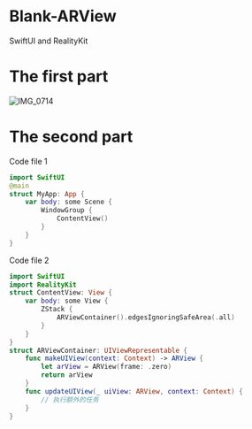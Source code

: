 # Blank-ARView
SwiftUI and RealityKit
# The first part
![IMG_0714](https://github.com/S-way520/Blank-ARView/assets/95877651/adc2bd6f-a115-4c35-8eed-ae1132a97c55)
# The second part
Code file 1
```swift
import SwiftUI
@main
struct MyApp: App {
    var body: some Scene {
        WindowGroup {
            ContentView()
        }
    }
}
```
Code file 2
```swift
import SwiftUI
import RealityKit
struct ContentView: View {
    var body: some View {
        ZStack {
            ARViewContainer().edgesIgnoringSafeArea(.all)
        }
    }
}
struct ARViewContainer: UIViewRepresentable {
    func makeUIView(context: Context) -> ARView {
        let arView = ARView(frame: .zero)
        return arView
    }
    func updateUIView(_ uiView: ARView, context: Context) {
        // 执行额外的任务
    }
}
```
